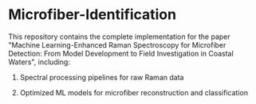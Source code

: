 # Microfiber-Identification

This repository contains the complete implementation for the paper "Machine Learning-Enhanced Raman Spectroscopy for Microfiber Detection: From Model Development to Field Investigation in Coastal Waters", including:

1. Spectral processing pipelines for raw Raman data

2. Optimized ML models for microfiber reconstruction and classification
